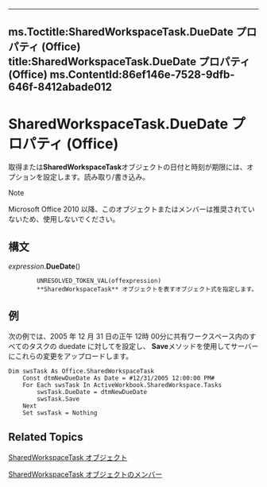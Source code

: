 

---
ms.Toctitle:SharedWorkspaceTask.DueDate プロパティ (Office)
title:SharedWorkspaceTask.DueDate プロパティ (Office)
ms.ContentId:86ef146e-7528-9dfb-646f-8412abade012
---
# SharedWorkspaceTask.DueDate プロパティ (Office)




取得または**SharedWorkspaceTask**オブジェクトの日付と時刻が期限には、オプションを設定します。読み取り/書き込み。

>[!NOTE]
>Microsoft Office 2010 以降、このオブジェクトまたはメンバーは推奨されていないため、使用しないでください。





## 構文
*expression*.**DueDate**()




            UNRESOLVED_TOKEN_VAL(offexpression)
            **SharedWorkspaceTask** オブジェクトを表すオブジェクト式を指定します。



## 例
次の例では、2005 年 12 月 31 日の正午 12時 00分に共有ワークスペース内のすべてのタスクの duedate に対してを設定し、 **Save**メソッドを使用してサーバーにこれらの変更をアップロードします。

```vba
Dim swsTask As Office.SharedWorkspaceTask 
    Const dtmNewDueDate As Date = #12/31/2005 12:00:00 PM# 
    For Each swsTask In ActiveWorkbook.SharedWorkspace.Tasks 
        swsTask.DueDate = dtmNewDueDate 
        swsTask.Save 
    Next 
    Set swsTask = Nothing
```




## Related Topics

[SharedWorkspaceTask オブジェクト](fbd82b03-53fa-12ff-9fb2-07bef012dde8.md)

[SharedWorkspaceTask オブジェクトのメンバー](5b5589d1-f907-7357-f930-eede569d2021.md)




